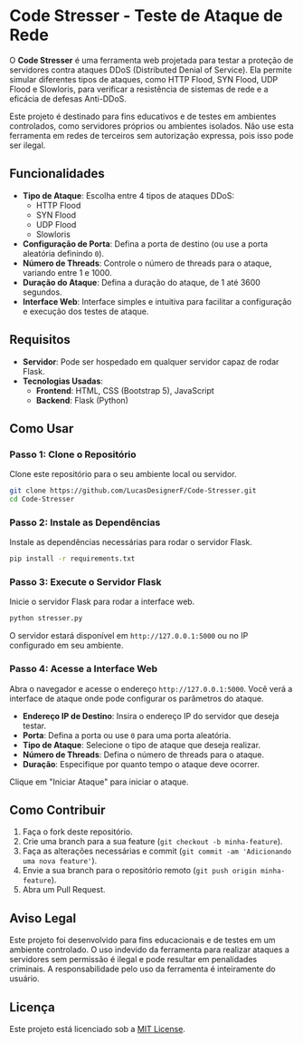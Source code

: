 # Code Stresser - Teste de Ataque de Rede

O **Code Stresser** é uma ferramenta web projetada para testar a proteção de servidores contra ataques DDoS (Distributed Denial of Service). Ela permite simular diferentes tipos de ataques, como HTTP Flood, SYN Flood, UDP Flood e Slowloris, para verificar a resistência de sistemas de rede e a eficácia de defesas Anti-DDoS.

Este projeto é destinado para fins educativos e de testes em ambientes controlados, como servidores próprios ou ambientes isolados. Não use esta ferramenta em redes de terceiros sem autorização expressa, pois isso pode ser ilegal.

## Funcionalidades

- **Tipo de Ataque**: Escolha entre 4 tipos de ataques DDoS:
  - HTTP Flood
  - SYN Flood
  - UDP Flood
  - Slowloris
- **Configuração de Porta**: Defina a porta de destino (ou use a porta aleatória definindo `0`).
- **Número de Threads**: Controle o número de threads para o ataque, variando entre 1 e 1000.
- **Duração do Ataque**: Defina a duração do ataque, de 1 até 3600 segundos.
- **Interface Web**: Interface simples e intuitiva para facilitar a configuração e execução dos testes de ataque.

## Requisitos

- **Servidor**: Pode ser hospedado em qualquer servidor capaz de rodar Flask.
- **Tecnologias Usadas**:
  - **Frontend**: HTML, CSS (Bootstrap 5), JavaScript
  - **Backend**: Flask (Python)

## Como Usar

### Passo 1: Clone o Repositório

Clone este repositório para o seu ambiente local ou servidor.

```bash
git clone https://github.com/LucasDesignerF/Code-Stresser.git
cd Code-Stresser
```

### Passo 2: Instale as Dependências

Instale as dependências necessárias para rodar o servidor Flask.

```bash
pip install -r requirements.txt
```

### Passo 3: Execute o Servidor Flask

Inicie o servidor Flask para rodar a interface web.

```bash
python stresser.py
```

O servidor estará disponível em `http://127.0.0.1:5000` ou no IP configurado em seu ambiente.

### Passo 4: Acesse a Interface Web

Abra o navegador e acesse o endereço `http://127.0.0.1:5000`. Você verá a interface de ataque onde pode configurar os parâmetros do ataque.

- **Endereço IP de Destino**: Insira o endereço IP do servidor que deseja testar.
- **Porta**: Defina a porta ou use `0` para uma porta aleatória.
- **Tipo de Ataque**: Selecione o tipo de ataque que deseja realizar.
- **Número de Threads**: Defina o número de threads para o ataque.
- **Duração**: Especifique por quanto tempo o ataque deve ocorrer.

Clique em "Iniciar Ataque" para iniciar o ataque.

## Como Contribuir

1. Faça o fork deste repositório.
2. Crie uma branch para a sua feature (`git checkout -b minha-feature`).
3. Faça as alterações necessárias e commit (`git commit -am 'Adicionando uma nova feature'`).
4. Envie a sua branch para o repositório remoto (`git push origin minha-feature`).
5. Abra um Pull Request.

## Aviso Legal

Este projeto foi desenvolvido para fins educacionais e de testes em um ambiente controlado. O uso indevido da ferramenta para realizar ataques a servidores sem permissão é ilegal e pode resultar em penalidades criminais. A responsabilidade pelo uso da ferramenta é inteiramente do usuário.

## Licença

Este projeto está licenciado sob a [MIT License](LICENSE).
```


